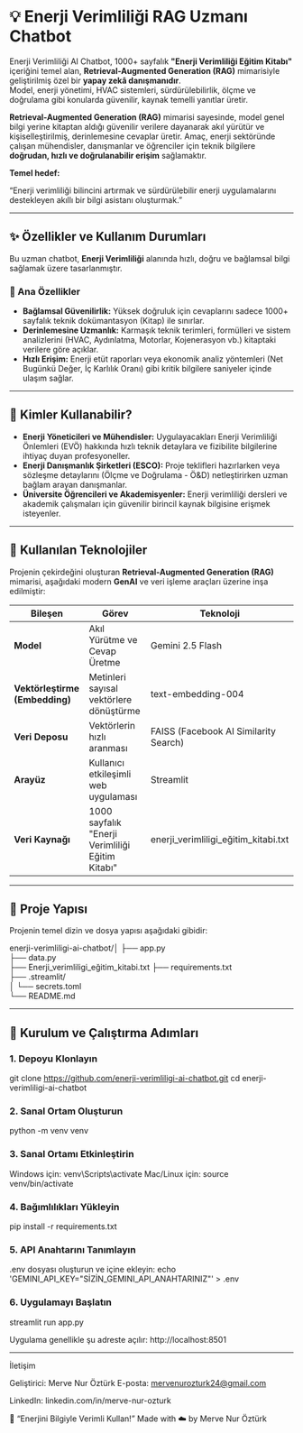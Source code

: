 # 💡 Enerji Verimliliği RAG Uzmanı Chatbot

Enerji Verimliliği AI Chatbot, 1000+ sayfalık **"Enerji Verimliliği Eğitim Kitabı"** içeriğini temel alan, **Retrieval-Augmented Generation (RAG)** mimarisiyle geliştirilmiş özel bir **yapay zekâ danışmanıdır**.  
Model, enerji yönetimi, HVAC sistemleri, sürdürülebilirlik, ölçme ve doğrulama gibi konularda güvenilir, kaynak temelli yanıtlar üretir.
  
**Retrieval-Augmented Generation (RAG)** mimarisi sayesinde, model genel bilgi yerine kitaptan aldığı güvenilir verilere dayanarak akıl yürütür ve kişiselleştirilmiş, derinlemesine cevaplar üretir.
Amaç, enerji sektöründe çalışan mühendisler, danışmanlar ve öğrenciler için teknik bilgilere **doğrudan, hızlı ve doğrulanabilir erişim** sağlamaktır.

**Temel hedef:** 

“Enerji verimliliği bilincini artırmak ve sürdürülebilir enerji uygulamalarını destekleyen akıllı bir bilgi asistanı oluşturmak.”

---

## ✨ Özellikler ve Kullanım Durumları

Bu uzman chatbot, **Enerji Verimliliği** alanında hızlı, doğru ve bağlamsal bilgi sağlamak üzere tasarlanmıştır.

### 🔹 Ana Özellikler

- **Bağlamsal Güvenilirlik:** Yüksek doğruluk için cevaplarını sadece 1000+ sayfalık teknik dokümantasyon (Kitap) ile sınırlar.  
- **Derinlemesine Uzmanlık:** Karmaşık teknik terimleri, formülleri ve sistem analizlerini (HVAC, Aydınlatma, Motorlar, Kojenerasyon vb.) kitaptaki verilere göre açıklar.  
- **Hızlı Erişim:** Enerji etüt raporları veya ekonomik analiz yöntemleri (Net Bugünkü Değer, İç Karlılık Oranı) gibi kritik bilgilere saniyeler içinde ulaşım sağlar.

---

## 👥 Kimler Kullanabilir?

- **Enerji Yöneticileri ve Mühendisler:** Uygulayacakları Enerji Verimliliği Önlemleri (EVÖ) hakkında hızlı teknik detaylara ve fizibilite bilgilerine ihtiyaç duyan profesyoneller.  
- **Enerji Danışmanlık Şirketleri (ESCO):** Proje teklifleri hazırlarken veya sözleşme detaylarını (Ölçme ve Doğrulama - Ö&D) netleştirirken uzman bağlam arayan danışmanlar.  
- **Üniversite Öğrencileri ve Akademisyenler:** Enerji verimliliği dersleri ve akademik çalışmaları için güvenilir birincil kaynak bilgisine erişmek isteyenler.

---

## 🚀 Kullanılan Teknolojiler

Projenin çekirdeğini oluşturan **Retrieval-Augmented Generation (RAG)** mimarisi, aşağıdaki modern **GenAI** ve veri işleme araçları üzerine inşa edilmiştir:

| Bileşen | Görev | Teknoloji |
|----------|--------|-----------|
| **Model** | Akıl Yürütme ve Cevap Üretme | Gemini 2.5 Flash |
| **Vektörleştirme (Embedding)** | Metinleri sayısal vektörlere dönüştürme | text-embedding-004 |
| **Veri Deposu** | Vektörlerin hızlı aranması | FAISS (Facebook AI Similarity Search) |
| **Arayüz** | Kullanıcı etkileşimli web uygulaması | Streamlit |
| **Veri Kaynağı** | 1000 sayfalık "Enerji Verimliliği Eğitim Kitabı" | enerji_verimliligi_eğitim_kitabi.txt |

---

## 📂 Proje Yapısı

Projenin temel dizin ve dosya yapısı aşağıdaki gibidir:

enerji-verimliligi-ai-chatbot/│
├── app.py                        
├── data.py                       
├── Enerji_verimliligi_eğitim_kitabi.txt 
├── requirements.txt              
├── .streamlit/                 
│   └── secrets.toml              
└── README.md                      

---

## 🚀 Kurulum ve Çalıştırma Adımları

### 1. Depoyu Klonlayın
git clone https://github.com/enerji-verimliligi-ai-chatbot.git
cd enerji-verimliligi-ai-chatbot

### 2. Sanal Ortam Oluşturun
python -m venv venv

### 3. Sanal Ortamı Etkinleştirin
Windows için:
venv\Scripts\activate
Mac/Linux için:
source venv/bin/activate

### 4. Bağımlılıkları Yükleyin
pip install -r requirements.txt

### 5. API Anahtarını Tanımlayın
 .env dosyası oluşturun ve içine ekleyin:
echo 'GEMINI_API_KEY="SİZİN_GEMINI_API_ANAHTARINIZ"' > .env

### 6. Uygulamayı Başlatın
streamlit run app.py

 Uygulama genellikle şu adreste açılır:
 http://localhost:8501



----



İletişim

Geliştirici: Merve Nur Öztürk
E-posta: mervenurozturk24@gmail.com

LinkedIn: linkedin.com/in/merve-nur-ozturk

💚 “Enerjini Bilgiyle Verimli Kullan!”
Made with ☁️ by Merve Nur Öztürk
